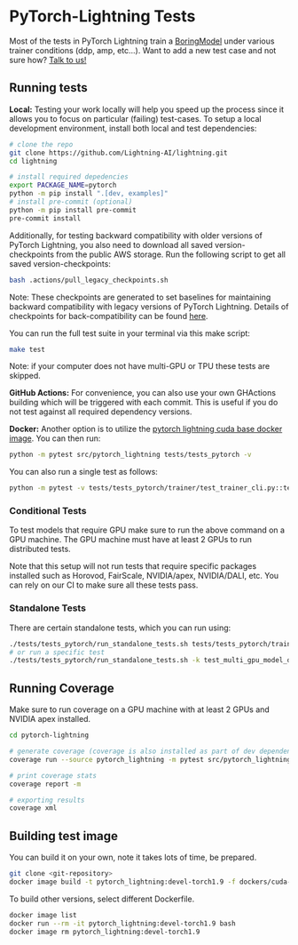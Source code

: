 # PyTorch-Lightning Tests

Most of the tests in PyTorch Lightning train a [BoringModel](https://github.com/Lightning-AI/lightning/blob/master/src/pytorch_lightning/demos/boring_classes.py) under various trainer conditions (ddp, amp, etc...). Want to add a new test case and not sure how? [Talk to us!](https://www.pytorchlightning.ai/community)

## Running tests

**Local:** Testing your work locally will help you speed up the process since it allows you to focus on particular (failing) test-cases.
To setup a local development environment, install both local and test dependencies:

```bash
# clone the repo
git clone https://github.com/Lightning-AI/lightning.git
cd lightning

# install required depedencies
export PACKAGE_NAME=pytorch
python -m pip install ".[dev, examples]"
# install pre-commit (optional)
python -m pip install pre-commit
pre-commit install
```

Additionally, for testing backward compatibility with older versions of PyTorch Lightning, you also need to download all saved version-checkpoints from the public AWS storage. Run the following script to get all saved version-checkpoints:

```bash
bash .actions/pull_legacy_checkpoints.sh
```

Note: These checkpoints are generated to set baselines for maintaining backward compatibility with legacy versions of PyTorch Lightning. Details of checkpoints for back-compatibility can be found [here](https://github.com/Lightning-AI/lightning/blob/master/tests/legacy/README.md).

You can run the full test suite in your terminal via this make script:

```bash
make test
```

Note: if your computer does not have multi-GPU or TPU these tests are skipped.

**GitHub Actions:** For convenience, you can also use your own GHActions building which will be triggered with each commit.
This is useful if you do not test against all required dependency versions.

**Docker:** Another option is to utilize the [pytorch lightning cuda base docker image](https://hub.docker.com/repository/docker/pytorchlightning/pytorch_lightning/tags?page=1&name=cuda). You can then run:

```bash
python -m pytest src/pytorch_lightning tests/tests_pytorch -v
```

You can also run a single test as follows:

```bash
python -m pytest -v tests/tests_pytorch/trainer/test_trainer_cli.py::test_default_args
```

### Conditional Tests

To test models that require GPU make sure to run the above command on a GPU machine.
The GPU machine must have at least 2 GPUs to run distributed tests.

Note that this setup will not run tests that require specific packages installed
such as Horovod, FairScale, NVIDIA/apex, NVIDIA/DALI, etc.
You can rely on our CI to make sure all these tests pass.

### Standalone Tests

There are certain standalone tests, which you can run using:

```bash
./tests/tests_pytorch/run_standalone_tests.sh tests/tests_pytorch/trainer/
# or run a specific test
./tests/tests_pytorch/run_standalone_tests.sh -k test_multi_gpu_model_ddp
```

## Running Coverage

Make sure to run coverage on a GPU machine with at least 2 GPUs and NVIDIA apex installed.

```bash
cd pytorch-lightning

# generate coverage (coverage is also installed as part of dev dependencies under requirements/pytorch/devel.txt)
coverage run --source pytorch_lightning -m pytest src/pytorch_lightning tests/tests_pytorch pl_examples -v

# print coverage stats
coverage report -m

# exporting results
coverage xml
```

## Building test image

You can build it on your own, note it takes lots of time, be prepared.

```bash
git clone <git-repository>
docker image build -t pytorch_lightning:devel-torch1.9 -f dockers/cuda-extras/Dockerfile --build-arg TORCH_VERSION=1.9 .
```

To build other versions, select different Dockerfile.

```bash
docker image list
docker run --rm -it pytorch_lightning:devel-torch1.9 bash
docker image rm pytorch_lightning:devel-torch1.9
```
